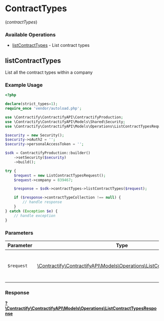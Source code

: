 # ContractTypes
(*contractTypes*)

### Available Operations

* [listContractTypes](#listcontracttypes) - List contract types

## listContractTypes

List all the contract types within a company

### Example Usage

```php
<?php

declare(strict_types=1);
require_once 'vendor/autoload.php';

use \Contractify\ContractifyAPI\ContractifyProduction;
use \Contractify\ContractifyAPI\Models\Shared\Security;
use \Contractify\ContractifyAPI\Models\Operations\ListContractTypesRequest;

$security = new Security();
$security->oAuth2 = '';
$security->personalAccessToken = '';

$sdk = ContractifyProduction::builder()
    ->setSecurity($security)
    ->build();

try {
    $request = new ListContractTypesRequest();
    $request->company = 839467;

    $response = $sdk->contractTypes->listContractTypes($request);

    if ($response->contractTypeCollection !== null) {
        // handle response
    }
} catch (Exception $e) {
    // handle exception
}
```

### Parameters

| Parameter                                                                                                                     | Type                                                                                                                          | Required                                                                                                                      | Description                                                                                                                   |
| ----------------------------------------------------------------------------------------------------------------------------- | ----------------------------------------------------------------------------------------------------------------------------- | ----------------------------------------------------------------------------------------------------------------------------- | ----------------------------------------------------------------------------------------------------------------------------- |
| `$request`                                                                                                                    | [\Contractify\ContractifyAPI\Models\Operations\ListContractTypesRequest](../../models/operations/ListContractTypesRequest.md) | :heavy_check_mark:                                                                                                            | The request object to use for the request.                                                                                    |


### Response

**[?\Contractify\ContractifyAPI\Models\Operations\ListContractTypesResponse](../../models/operations/ListContractTypesResponse.md)**

